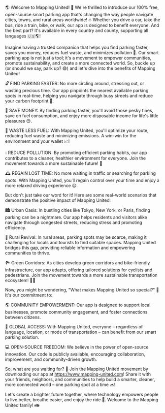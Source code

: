 🌎 Welcome to Mapping United! 📱 We're thrilled to introduce our 100% free, open-source smart parking app that's changing the way people navigate cities, towns, and rural areas worldwide! 🔥 Whether you drive a car, take the bus, ride a train, bike, or walk, our app is designed to benefit everyone. And the best part? It's available in every country and county, supporting all languages 🇺🇸🌎!

Imagine having a trusted companion that helps you find parking faster, saves you money, reduces fuel waste, and minimizes pollution 🚀. Our smart parking app is not just a tool; it's a movement to empower communities, promote sustainability, and create a more connected world. So, buckle up (or should we say, park up? 😄) and let's dive into the benefits of Mapping United!

🔓 FIND PARKING FASTER: No more circling around, stressing out, or wasting precious time. Our app pinpoints the nearest available parking spots in real-time, helping you navigate through busy streets and reduce your carbon footprint 🌳.

💸 SAVE MONEY: By finding parking faster, you'll avoid those pesky fines, save on fuel consumption, and enjoy more disposable income for life's little pleasures 😊.

🚗 WASTE LESS FUEL: With Mapping United, you'll optimize your route, reducing fuel waste and minimizing emissions. A win-win for the environment and your wallet 📈!

💧 REDUCE POLLUTION: By promoting efficient parking habits, our app contributes to a cleaner, healthier environment for everyone. Join the movement towards a more sustainable future! 🌟

🕰️ REGAIN LOST TIME: No more waiting in traffic or searching for parking spots. With Mapping United, you'll regain control over your time and enjoy a more relaxed driving experience 😌.

But don't just take our word for it! Here are some real-world scenarios that demonstrate the positive impact of Mapping United:

🏙️ Urban Oasis: In bustling cities like Tokyo, New York, or Paris, finding parking can be a nightmare. Our app helps residents and visitors alike navigate through congested streets, reducing stress and promoting efficiency.

🌄 Rural Revival: In rural areas, parking spots may be scarce, making it challenging for locals and tourists to find suitable spaces. Mapping United bridges this gap, providing reliable information and empowering communities to thrive.

🏞️ Green Corridors: As cities develop green corridors and bike-friendly infrastructure, our app adapts, offering tailored solutions for cyclists and pedestrians. Join the movement towards a more sustainable transportation ecosystem! 🚴‍♀️

Now, you might be wondering, "What makes Mapping United so special?" 🔮 It's our commitment to:

🌎 COMMUNITY EMPOWERMENT: Our app is designed to support local businesses, promote community engagement, and foster connections between citizens.

📱 GLOBAL ACCESS: With Mapping United, everyone – regardless of language, location, or mode of transportation – can benefit from our smart parking solution.

💻 OPEN-SOURCE FREEDOM: We believe in the power of open-source innovation. Our code is publicly available, encouraging collaboration, improvement, and community-driven growth.

So, what are you waiting for? 🎉 Join the Mapping United movement by downloading our app at https://www.mapping-united.com! Share it with your friends, neighbors, and communities to help build a smarter, cleaner, more connected world – one parking spot at a time 🔜!

Let's create a brighter future together, where technology empowers people to live better, breathe easier, and enjoy the ride 💨. Welcome to the Mapping United family! 👪